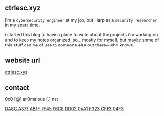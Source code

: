 ## ctrlesc.xyz

i'm a `cybersecurity engineer` at my job, but i larp as a `security researcher` in my spare time.

i started this blog to have a place to write about the projects i'm working on and to keep my notes organized. so... mostly for myself, but maybe some of this stuff can be of use to someone else out there--who knows.

## website url

[ctrlesc.xyz](https://ctrlesc.xyz)

## contact

0x0 [@] an0malous [.] net 

[DA8C A373 AB1F 7F45 96CE DD02 0AA1 F323 CFE3 04F3](https://raw.githubusercontent.com/jsalinas212/ctrlesc.xyz/main/extra/pgp)
